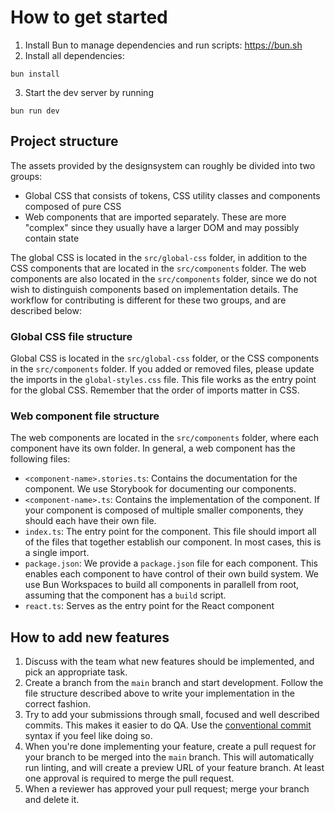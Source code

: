 # How to get started

1. Install Bun to manage dependencies and run scripts: https://bun.sh
2. Install all dependencies:

```shell
bun install
```

3. Start the dev server by running

```shell
bun run dev
```

## Project structure

The assets provided by the designsystem can roughly be divided into two groups:

- Global CSS that consists of tokens, CSS utility classes and components composed of pure CSS
- Web components that are imported separately. These are more "complex" since they usually have a larger DOM and may possibly contain state

The global CSS is located in the `src/global-css` folder, in addition to the CSS components that are located in the `src/components` folder. The web components are also located in the `src/components` folder, since we do not wish to distinguish components based on implementation details. The workflow for contributing is different for these two groups, and are described below:

### Global CSS file structure

Global CSS is located in the `src/global-css` folder, or the CSS components in the `src/components` folder. If you added or removed files, please update the imports in the `global-styles.css` file. This file works as the entry point for the global CSS. Remember that the order of imports matter in CSS.

### Web component file structure

The web components are located in the `src/components` folder, where each component have its own folder. In general, a web component has the following files:

- `<component-name>.stories.ts`: Contains the documentation for the component. We use Storybook for documenting our components.
- `<component-name>.ts`: Contains the implementation of the component. If your component is composed of multiple smaller components, they should each have their own file.
- `index.ts`: The entry point for the component. This file should import all of the files that together establish our component. In most cases, this is a single import.
- `package.json`: We provide a `package.json` file for each component. This enables each component to have control of their own build system. We use Bun Workspaces to build all components in parallell from root, assuming that the component has a `build` script.
- `react.ts`: Serves as the entry point for the React component

## How to add new features

1. Discuss with the team what new features should be implemented, and pick an appropriate task.
2. Create a branch from the `main` branch and start development. Follow the file structure described above to write your implementation in the correct fashion.
3. Try to add your submissions through small, focused and well described commits. This makes it easier to do QA. Use the [conventional commit](https://www.conventionalcommits.org/en/v1.0.0/) syntax if you feel like doing so.
4. When you're done implementing your feature, create a pull request for your branch to be merged into the `main` branch. This will automatically run linting, and will create a preview URL of your feature branch. At least one approval is required to merge the pull request.
5. When a reviewer has approved your pull request; merge your branch and delete it.
